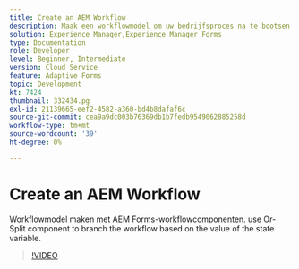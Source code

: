 ```yaml
---
title: Create an AEM Workflow
description: Maak een workflowmodel om uw bedrijfsproces na te bootsen.
solution: Experience Manager,Experience Manager Forms
type: Documentation
role: Developer
level: Beginner, Intermediate
version: Cloud Service
feature: Adaptive Forms
topic: Development
kt: 7424
thumbnail: 332434.pg
exl-id: 21139665-eef2-4582-a360-bd4b8dafaf6c
source-git-commit: cea9a9dc003b76369db1b7fedb9549062885258d
workflow-type: tm+mt
source-wordcount: '39'
ht-degree: 0%

---
```


# Create an AEM Workflow

Workflowmodel maken met AEM Forms-workflowcomponenten. use Or-Split component to branch the workflow based on the value of the state variable.

>[!VIDEO](https://video.tv.adobe.com/v/332434?quality=12&learn=on)
